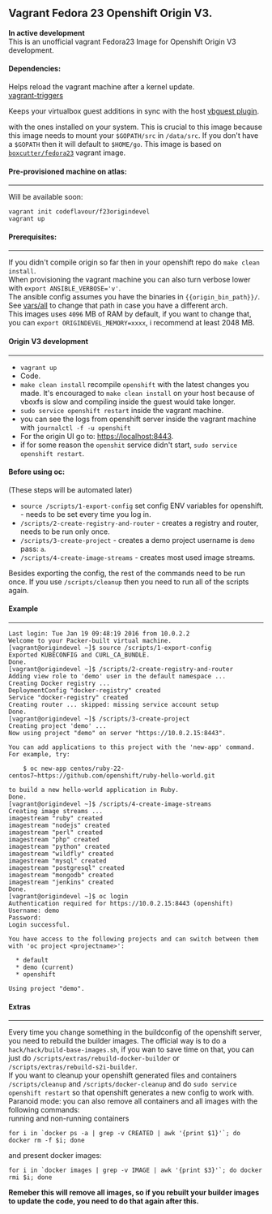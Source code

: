 Vagrant Fedora 23 Openshift Origin V3.  
---
**In active development**  
This is an unofficial vagrant Fedora23 Image for Openshift Origin V3 development.

#### Dependencies:  
Helps reload the vagrant machine after a kernel update.  
[vagrant-triggers](https://github.com/emyl/vagrant-triggers)

Keeps your virtualbox guest additions in sync with the host
[vbguest plugin](https://github.com/dotless-de/vagrant-vbguest/).



with the ones installed on your system. This is crucial to this image because this image needs to mount your `$GOPATH/src` in `/data/src`.
If you don't have a `$GOPATH` then it will default to `$HOME/go`.
This image is based on [`boxcutter/fedora23`](https://atlas.hashicorp.com/boxcutter/boxes/fedora23) vagrant image.  


#### Pre-provisioned machine on atlas:
---
Will be available soon:  

```
vagrant init codeflavour/f23origindevel
vagrant up
```

#### Prerequisites:
---
If you didn't compile origin so far then in your openshift repo do `make clean install`.  
When provisioning the vagrant machine you can also turn verbose lower with `export ANSIBLE_VERBOSE='v'`.  
The ansible config assumes you have the binaries in `{{origin_bin_path}}/`.   
See [vars/all](vars/all) to change that path in case you have a different arch.  
This images uses `4096` MB of RAM by default, if you want to change that, you can `export ORIGINDEVEL_MEMORY=xxxx`, i recommend at least 2048 MB.

#### Origin V3 development
---
* `vagrant up`
* Code.
* `make clean install` recompile `openshift` with the latest changes you made.
It's encouraged to `make clean install` on your host because of vboxfs is slow and compiling inside the guest would take longer.
* `sudo service openshift restart` inside the vagrant machine.
* you can see the logs from openshift server inside the vagrant machine with `journalctl -f -u openshift`  
* For the origin UI go to: [https://localhost:8443](https://localhost:8443).
* if for some reason the `openshit` service didn't start, `sudo service openshift restart`.

#### Before using oc:  

(These steps will be automated later)  
* `source /scripts/1-export-config` set config ENV variables for openshift. - needs to be set every time you log in.  
* `/scripts/2-create-registry-and-router` - creates a registry and router, needs to be run only once.  
* `/scripts/3-create-project` - creates a demo project username is `demo` pass: `a`.
* `/scripts/4-create-image-streams` - creates most used image streams.  

Besides exporting the config, the rest of the commands need to be run once. If you
use `/scripts/cleanup` then you need to run all of the scripts again.

#### Example
---
```
Last login: Tue Jan 19 09:48:19 2016 from 10.0.2.2
Welcome to your Packer-built virtual machine.
[vagrant@origindevel ~]$ source /scripts/1-export-config
Exported KUBECONFIG and CURL_CA_BUNDLE.
Done.
[vagrant@origindevel ~]$ /scripts/2-create-registry-and-router
Adding view role to 'demo' user in the default namespace ...
Creating Docker registry ...
DeploymentConfig "docker-registry" created
Service "docker-registry" created
Creating router ... skipped: missing service account setup
Done.
[vagrant@origindevel ~]$ /scripts/3-create-project
Creating project 'demo' ...
Now using project "demo" on server "https://10.0.2.15:8443".

You can add applications to this project with the 'new-app' command. For example, try:

    $ oc new-app centos/ruby-22-centos7~https://github.com/openshift/ruby-hello-world.git

to build a new hello-world application in Ruby.
Done.
[vagrant@origindevel ~]$ /scripts/4-create-image-streams
Creating image streams ...
imagestream "ruby" created
imagestream "nodejs" created
imagestream "perl" created
imagestream "php" created
imagestream "python" created
imagestream "wildfly" created
imagestream "mysql" created
imagestream "postgresql" created
imagestream "mongodb" created
imagestream "jenkins" created
Done.
[vagrant@origindevel ~]$ oc login
Authentication required for https://10.0.2.15:8443 (openshift)
Username: demo
Password:
Login successful.

You have access to the following projects and can switch between them with 'oc project <projectname>':

  * default
  * demo (current)
  * openshift

Using project "demo".
```
#### Extras
---
Every time you change something in the buildconfig of the openshift server, you need to rebuild the builder images. The official way is to do a `hack/hack/build-base-images.sh`, if you wan to save time on that, you can just do `/scripts/extras/rebuild-docker-builder` or `/scripts/extras/rebuild-s2i-builder`.    
If you want to cleanup your openshift generated files and containers
`/scripts/cleanup` and `/scripts/docker-cleanup` and do `sudo service openshift restart` so that openshift generates a new config to work with.  
Paranoid mode: you can also remove all containers and all images  with the following commands:  
running and non-running containers  
```
for i in `docker ps -a | grep -v CREATED | awk '{print $1}'`; do docker rm -f $i; done
```
and present docker images:  
```
for i in `docker images | grep -v IMAGE | awk '{print $3}'`; do docker rmi $i; done
```
**Remeber this will remove all images, so if you rebuilt your builder images to update the code, you need to do that again after this.**  
